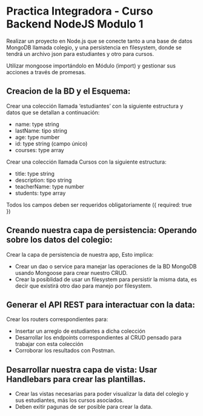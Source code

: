 # Practica Integradora - Curso Backend NodeJS Modulo 1

Realizar un proyecto en Node.js que se conecte tanto a una base de datos MongoDB llamada colegio, y una persistencia en filesystem, donde se tendrá un archivo json para estudiantes y otro para cursos.

Utilizar mongoose importándolo en Módulo (import) y gestionar sus acciones a través de promesas.

## Creacion de la BD y el Esquema:

Crear una colección llamada ‘estudiantes’ con la siguiente estructura y datos que se detallan a continuación:

- name: type string
- lastName: tipo string
- age: type number
- id: type string (campo único)
- courses: type array

Crear una colección llamada Cursos con la siguiente estructura:

- title: type string
- description: tipo string
- teacherName: type number
- students: type array

Todos los campos deben ser requeridos obligatoriamente ({ required: true })

## Creando nuestra capa de persistencia: Operando sobre los datos del colegio:

Crear la capa de persistencia de nuestra app, Esto implica:

- Crear un dao o service para manejar las operaciones de la BD MongoDB usando Mongoose para crear nuestro CRUD.
- Crear la posiblidad de usar un filesystem para persistir la misma data, es decir que existirá otro dao para manejo por filesystem.

## Generar el API REST para interactuar con la data:

Crear los routers correspondientes para:

- Insertar un arreglo de estudiantes a dicha colección
- Desarrollar los endpoints correspondientes al CRUD pensado para trabajar con esta colección
- Corroborar los resultados con Postman.

## Desarrollar nuestra capa de vista: Usar Handlebars para crear las plantillas.

- Crear las vistas necesarias para poder visualizar la data del colegio y sus estudiantes, más los cursos asociados.
- Deben exitir pagunas de ser posible para crear la data.
